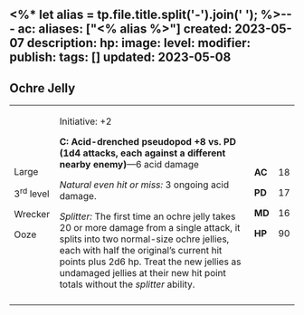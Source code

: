 <%* let alias = tp.file.title.split('-').join(' '); %>---
ac: 
aliases: ["<% alias %>"]
created: 2023-05-07
description: 
hp: 
image: 
level: 
modifier: 
publish: 
tags: []
updated: 2023-05-08
---

## Ochre Jelly

<table>
<colgroup>
<col style="width: 16%" />
<col style="width: 72%" />
<col style="width: 5%" />
<col style="width: 5%" />
</colgroup>
<tbody>
<tr class="odd">
<td><p>Large</p>
<p>3<sup>rd</sup> level</p>
<p>Wrecker</p>
<p>Ooze</p></td>
<td><p>Initiative: +2</p>
<p><strong>C: Acid-drenched pseudopod +8 vs. PD (1d4 attacks, each
against a different nearby enemy)</strong>—6 acid damage</p>
<p><em>Natural even hit or miss:</em> 3 ongoing acid damage.</p>
<p><em>Splitter:</em> The first time an ochre jelly takes 20 or more
damage from a single attack, it splits into two normal-size ochre
jellies, each with half the original’s current hit points plus 2d6 hp.
Treat the new jellies as undamaged jellies at their new hit point totals
without the <em>splitter</em> ability.</p></td>
<td><p><strong>AC</strong></p>
<p><strong>PD</strong></p>
<p><strong>MD</strong></p>
<p><strong>HP</strong></p></td>
<td><p>18</p>
<p>17</p>
<p>16</p>
<p>90</p></td>
</tr>
<tr class="even">
<td></td>
<td></td>
<td></td>
<td></td>
</tr>
</tbody>
</table>
